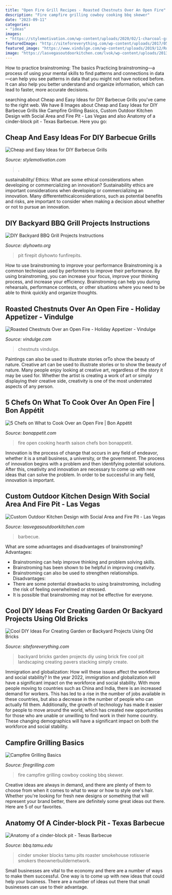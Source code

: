 ```yaml
---
title: "Open Fire Grill Recipes - Roasted Chestnuts Over An Open Fire"
description: "Fire campfire grilling cowboy cooking bbq skewer"
date: "2023-09-11"
categories:
- "ideas"
images:
- "https://stylemotivation.com/wp-content/uploads/2020/02/1-charcoal-grill.jpg"
featuredImage: "http://siteforeverything.com/wp-content/uploads/2017/05/Brick-Backyard-16.jpg"
featured_image: "https://www.vindulge.com/wp-content/uploads/2019/12/Roasting-Chestnuts-on-the-Grill.jpg"
image: "https://lasvegasoutdoorkitchen.com/lvok/wp-content/uploads/2013/07/WALTON-BBQ.jpg"
---
```



How to practice brainstroming: The basics
Practicing brainstroming—a process of using your mental skills to find patterns and connections in data—can help you see patterns in data that you might not have noticed before. It can also help you better understand and organize information, which can lead to faster, more accurate decisions.

	

		
searching about Cheap and Easy Ideas for DIY Barbecue Grills you've came to the right web. We have 8 Images about Cheap and Easy Ideas for DIY Barbecue Grills like Campfire Grilling Basics, Custom Outdoor Kitchen Design with Social Area and Fire Pit - Las Vegas and also Anatomy of a cinder-block pit - Texas Barbecue. Here you go:
		
    
## Cheap And Easy Ideas For DIY Barbecue Grills

<img loading=lazy src="https://stylemotivation.com/wp-content/uploads/2020/02/1-charcoal-grill.jpg" onerror="this.onerror=null;this.src='https://tse2.mm.bing.net/th?id=OIP.93469lgBBzXWR9aww8-piAHaLz&amp;pid=15.1';" alt="Cheap and Easy Ideas for DIY Barbecue Grills">

_Source: stylemotivation.com_

>. 

	

sustainability/ Ethics: What are some ethical considerations when developing or commercializing an innovation?
Sustainability ethics are important considerations when developing or commercializing an innovation. Many differentethicalconsiderations, such as potential benefits and risks, are important to consider when making a decision about whether or not to pursue an innovation.

    
## DIY Backyard BBQ Grill Projects Instructions

<img loading=lazy src="http://www.diyhowto.org/wp-content/uploads/DIYHowto-DIY-Backyard-Grill-Projects-06-521x1024.jpg" onerror="this.onerror=null;this.src='https://tse1.mm.bing.net/th?id=OIP.zgiHlIGd2uLKP1WJCniERQHaOj&amp;pid=15.1';" alt="DIY Backyard BBQ Grill Projects Instructions">

_Source: diyhowto.org_

>pit firepit diyhowto funfirepits. 

	

How to use brainstroming to improve your performance
Brainstroming is a common technique used by performers to improve their performance. By using brainstroming, you can increase your focus, improve your thinking process, and increase your efficiency. Brainstroming can help you during rehearsals, performance contests, or other situations where you need to be able to think quickly and organize thoughts.

    
## Roasted Chestnuts Over An Open Fire - Holiday Appetizer - Vindulge

<img loading=lazy src="https://www.vindulge.com/wp-content/uploads/2019/12/Roasting-Chestnuts-on-the-Grill.jpg" onerror="this.onerror=null;this.src='https://tse4.mm.bing.net/th?id=OIP.7lNInNVod2nWVx9HpZDEpQHaKf&amp;pid=15.1';" alt="Roasted Chestnuts Over an Open Fire - Holiday Appetizer - Vindulge">

_Source: vindulge.com_

>chestnuts vindulge. 

	

Paintings can also be used to illustrate stories orTo show the beauty of nature.
Creative art can be used to illustrate stories or to show the beauty of nature. Many people enjoy looking at creative art, regardless of the story it may be used for. Whether the artist is creating a work of art or simply displaying their creative side, creativity is one of the most underrated aspects of any person.

    
## 5 Chefs On What To Cook Over An Open Fire | Bon Appétit

<img loading=lazy src="https://assets.bonappetit.com/photos/5706a666d83d03b3073e176c/16:9/w_1280,c_limit/saison-san-francisco-hearth_N6A3114F.jpg" onerror="this.onerror=null;this.src='https://tse4.mm.bing.net/th?id=OIP.wf21JmGXkVUlXj2mD276wQHaEK&amp;pid=15.1';" alt="5 Chefs on What to Cook Over an Open Fire | Bon Appétit">

_Source: bonappetit.com_

>fire open cooking hearth saison chefs bon bonappetit. 

	

Innovation is the process of change that occurs in any field of endeavor, whether it is a small business, a university, or the government. The process of innovation begins with a problem and then identifying potential solutions. After this, creativity and innovation are necessary to come up with new ideas that can solve the problem. In order to be successful in any field, innovation is important.

    
## Custom Outdoor Kitchen Design With Social Area And Fire Pit - Las Vegas

<img loading=lazy src="https://lasvegasoutdoorkitchen.com/lvok/wp-content/uploads/2013/07/WALTON-BBQ.jpg" onerror="this.onerror=null;this.src='https://tse2.mm.bing.net/th?id=OIP.4m4QlksfH0-YL_mhqKnk1wHaE8&amp;pid=15.1';" alt="Custom Outdoor Kitchen Design with Social Area and Fire Pit - Las Vegas">

_Source: lasvegasoutdoorkitchen.com_

>barbecue. 

	

What are some advantages and disadvantages of brainstroming?
Advantages: 
- Brainstroming can help improve thinking and problem solving skills. 
- Brainstroming has been shown to be helpful in improving creativity. 
- Brainstroming can also be used to strengthen relationships.
Disadvantages: 
- There are some potential drawbacks to using brainstroming, including the risk of feeling overwhelmed or stressed. 
- It is possible that brainstroming may not be effective for everyone.

    
## Cool DIY Ideas For Creating Garden Or Backyard Projects Using Old Bricks

<img loading=lazy src="http://siteforeverything.com/wp-content/uploads/2017/05/Brick-Backyard-16.jpg" onerror="this.onerror=null;this.src='https://tse3.mm.bing.net/th?id=OIP.QwguC8RtCNBqrqUSnUusnAHaLH&amp;pid=15.1';" alt="Cool DIY Ideas For Creating Garden or Backyard Projects Using Old Bricks">

_Source: siteforeverything.com_

>backyard bricks garden projects diy using brick fire cool pit landscaping creating pavers stacking simply create. 

	

Immigration and globalization: How will these issues affect the workforce and social stability?
In the year 2022, immigration and globalization will have a significant impact on the workforce and social stability. With more people moving to countries such as China and India, there is an increased demand for workers. This has led to a rise in the number of jobs available in these countries, but also a decrease in the number of people who can actually fill them. Additionally, the growth of technology has made it easier for people to move around the world, which has created new opportunities for those who are unable or unwilling to find work in their home country. These changing demographics will have a significant impact on both the workforce and social stability.

    
## Campfire Grilling Basics

<img loading=lazy src="https://img1.wsimg.com/isteam/ip/959d3565-f6c2-4021-aa4d-0a15ef3eedcb/7a33e67f-fae8-4855-a7b1-33c4a1108ae9.jpg" onerror="this.onerror=null;this.src='https://tse2.mm.bing.net/th?id=OIP.9xdV2XIk5eWYu3E7e06wmAHaE8&amp;pid=15.1';" alt="Campfire Grilling Basics">

_Source: firegrilling.com_

>fire campfire grilling cowboy cooking bbq skewer. 

	

Creative ideas are always in demand, and there are plenty of them to choose from when it comes to what to wear or how to style one's hair. Whether you're looking for fresh new designs or something that will represent your brand better, there are definitely some great ideas out there. Here are 5 of our favorites.

    
## Anatomy Of A Cinder-block Pit - Texas Barbecue

<img loading=lazy src="https://bbq.tamu.edu/files/2013/12/MG_7385-1024x682.jpg" onerror="this.onerror=null;this.src='https://tse4.mm.bing.net/th?id=OIP.4Ow-uLGdI1tiTBG9hiERbQHaE7&amp;pid=15.1';" alt="Anatomy of a cinder-block pit - Texas Barbecue">

_Source: bbq.tamu.edu_

>cinder smoker blocks tamu pits roaster smokehouse rotisserie smokers theownerbuildernetwork. 

	

Small businesses are vital to the economy and there are a number of ways to make them successful. One way is to come up with new ideas that could help your business. There are a number of ideas out there that small businesses can use to their advantage.

